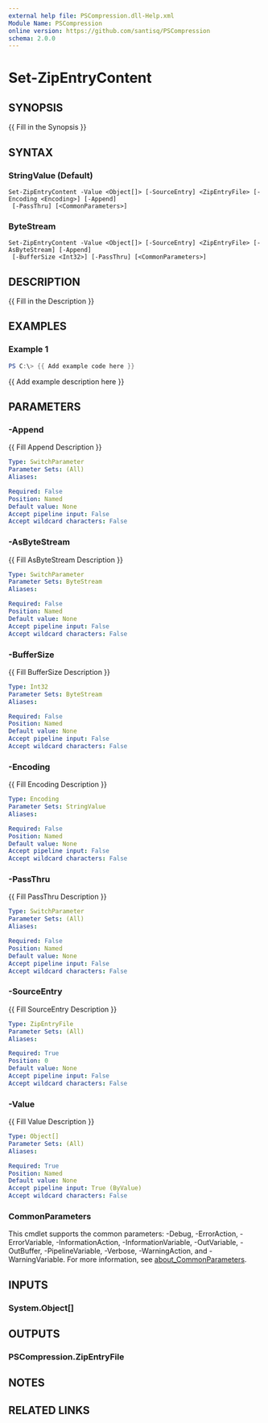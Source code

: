 ```yaml
---
external help file: PSCompression.dll-Help.xml
Module Name: PSCompression
online version: https://github.com/santisq/PSCompression
schema: 2.0.0
---
```


# Set-ZipEntryContent

## SYNOPSIS

{{ Fill in the Synopsis }}

## SYNTAX

### StringValue (Default)

```
Set-ZipEntryContent -Value <Object[]> [-SourceEntry] <ZipEntryFile> [-Encoding <Encoding>] [-Append]
 [-PassThru] [<CommonParameters>]
```

### ByteStream

```
Set-ZipEntryContent -Value <Object[]> [-SourceEntry] <ZipEntryFile> [-AsByteStream] [-Append]
 [-BufferSize <Int32>] [-PassThru] [<CommonParameters>]
```

## DESCRIPTION

{{ Fill in the Description }}

## EXAMPLES

### Example 1

```powershell
PS C:\> {{ Add example code here }}
```

{{ Add example description here }}

## PARAMETERS

### -Append

{{ Fill Append Description }}

```yaml
Type: SwitchParameter
Parameter Sets: (All)
Aliases:

Required: False
Position: Named
Default value: None
Accept pipeline input: False
Accept wildcard characters: False
```

### -AsByteStream

{{ Fill AsByteStream Description }}

```yaml
Type: SwitchParameter
Parameter Sets: ByteStream
Aliases:

Required: False
Position: Named
Default value: None
Accept pipeline input: False
Accept wildcard characters: False
```

### -BufferSize

{{ Fill BufferSize Description }}

```yaml
Type: Int32
Parameter Sets: ByteStream
Aliases:

Required: False
Position: Named
Default value: None
Accept pipeline input: False
Accept wildcard characters: False
```

### -Encoding

{{ Fill Encoding Description }}

```yaml
Type: Encoding
Parameter Sets: StringValue
Aliases:

Required: False
Position: Named
Default value: None
Accept pipeline input: False
Accept wildcard characters: False
```

### -PassThru

{{ Fill PassThru Description }}

```yaml
Type: SwitchParameter
Parameter Sets: (All)
Aliases:

Required: False
Position: Named
Default value: None
Accept pipeline input: False
Accept wildcard characters: False
```

### -SourceEntry

{{ Fill SourceEntry Description }}

```yaml
Type: ZipEntryFile
Parameter Sets: (All)
Aliases:

Required: True
Position: 0
Default value: None
Accept pipeline input: False
Accept wildcard characters: False
```

### -Value

{{ Fill Value Description }}

```yaml
Type: Object[]
Parameter Sets: (All)
Aliases:

Required: True
Position: Named
Default value: None
Accept pipeline input: True (ByValue)
Accept wildcard characters: False
```

### CommonParameters

This cmdlet supports the common parameters: -Debug, -ErrorAction, -ErrorVariable, -InformationAction, -InformationVariable, -OutVariable, -OutBuffer, -PipelineVariable, -Verbose, -WarningAction, and -WarningVariable. For more information, see [about_CommonParameters](http://go.microsoft.com/fwlink/?LinkID=113216).

## INPUTS

### System.Object[]

## OUTPUTS

### PSCompression.ZipEntryFile

## NOTES

## RELATED LINKS
